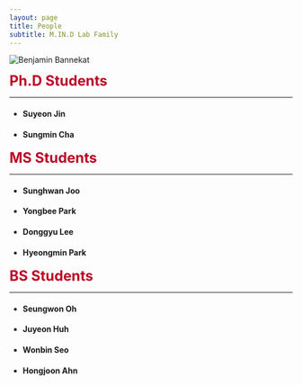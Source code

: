 ```yaml
---
layout: page
title: People
subtitle: M.IN.D Lab Family
---
```


![Benjamin Bannekat](https://drive.google.com/file/d/17oDZLKREA9cpmaDQSUjNnkjEXhZ3hZto/view?usp=sharing)

<b><span style="font-size: 25px !important; color: #BD0026;">Ph.D Students</span></b>
<hr>

- #### Suyeon Jin  
- #### Sungmin Cha  

<b><span style="font-size: 25px !important; color: #BD0026;">MS Students</span></b>
<hr>

- #### Sunghwan Joo
- #### Yongbee Park
- #### Donggyu Lee   
- #### Hyeongmin Park

<b><span style="font-size: 25px !important; color: #BD0026;">BS Students</span></b>
<hr>

- #### Seungwon Oh
- #### Juyeon Huh
- #### Wonbin Seo   
- #### Hongjoon Ahn



